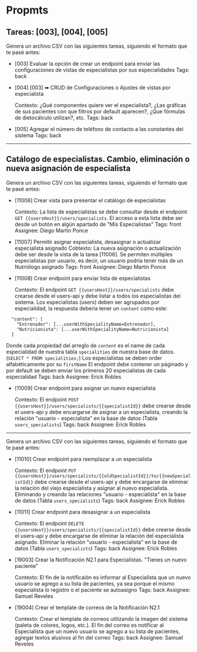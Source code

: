 # Propmts

## Tareas: [003], [004], [005]

Genera un archivo CSV con las siguientes tareas, siguiendo el formato que te pasé antes:

- [003] Evaluar la opción de crear un endpoint para enviar las configuraciones de vistas de especialistas por sus especialidades
  Tags: back

- [004] [003] ➡ CRUD de Configuraciones o Ajustes de vistas por especialista

  Contexto: ¿Qué componentes quiere ver el especialista?, ¿Las gráficas de sus pacientes con que filtros por default aparecen?, ¿Que fórmulas de dietocálculo utilizan?, etc.
  Tags: back

- [005] Agregar el número de teléfono de contacto a las constantes del sistema
  Tags: back

---

## Catálogo de especialistas. Cambio, eliminación o nueva asignación de especialista

Genera un archivo CSV con las siguientes tareas, siguiendo el formato que te pasé antes:

- [11006] Crear vista para presentar el catálogo de especialistas

  Contexto: La lista de especialistas se debe consultar desde el endpoint `GET {{usersHost}}/users/specialists`.
  El acceso a esta lista debe ser desde un botón en algún apartado de "Mis Especialistas"
  Tags: front
  Assignee: Diego Martin Ponce

- [11007] Permitir asignar especialista, desasignar o actualizar especialista asignado
  Cobtexto: La nueva asignación o actualización debe ser desde la vista de la tarea [11006]. Se permiten múltiples especialistas por usuario, es decir, un usuario podría tener más de un Nutriólogo asignado
  Tags: front
  Assignee: Diego Martin Ponce

- [11008] Crear endpoint para enviar lista de especialistas

  Contexto: El endpoint `GET {{usersHost}}/users/specialists` debe crearse desde el users-api y debe listar a todos los especialistas del sistema.
  Los especialistas (users) deben ser agrupados por especialidad, la respuesta debería tener un `content` como este:

```
  "content": [
    "Entrenador": [...userWithSpecialityName=Entrenador],
    "Nutricionista": [...userWithSpecialityName=Nutricionista]
  ]
```

Donde cada propiedad del arreglo de `content` es el name de cada especialidad de nuestra tabla `specialities` de nuestra base de datos. (`SELECT * FROM specialities;`)
Los especialistas se deben order alfabéticamente por su `firstName`
El endpoint debe contener un páginado y por default se deben enviar los primeros 20 especialistas de cada especialidad
Tags: back
Assignee: Erick Robles

- [11009] Crear endpoint para asignar un nuevo especialista

  Contexto: El endpoint `POST {{usersHost}}/users/specialists/{{specialistId}}` debe crearse desde el users-api y debe encargarse de asignar a un especialista, creando la relación "usuario - especialista" en la base de datos (Tabla `users_specialists`)
  Tags: back
  Assignee: Erick Robles

---

Genera un archivo CSV con las siguientes tareas, siguiendo el formato que te pasé antes:

- [11010] Crear endpoint para reemplazar a un especialista

  Contexto: El endpoint `PUT {{usersHost}}/users/specialists/{{oldSpecialistId}}/to/{{newSpecialistId}}` debe crearse desde el users-api y debe encargarse de eliminar la relación del viejo especialista y asignar al nuevo especialista.
  Eliminando y creando las relaciones "usuario - especialista" en la base de datos (Tabla `users_specialists`)
  Tags: back
  Assignee: Erick Robles

- [11011] Crear endpoint para desasignar a un especialista

  Contexto: El endpoint `DELETE {{usersHost}}/users/specialists/{{specialistId}}` debe crearse desde el users-api y debe encargarse de eliminar la relación del especialista asignado.
  Eliminar la relación "usuario - especialista" en la base de datos (Tabla `users_specialists`)
  Tags: back
  Assignee: Erick Robles

- [19003] Crear la Notificación N2.1 para Especialistas. "Tienes un nuevo paciente"

  Contexto: El fin de la notificaión es informar al Especialista que un nuevo usuario se agrego a su lista de pacientes, ya sea porque el mismo especialista lo registro o el paciente se autoasigno
  Tags: back
  Assignee: Samuel Reveles

- [19004] Crear el template de correos de la Notificación N2.1

  Contexto: Crear el template de correos utilizando la imagen del sistema (paleta de colores, logos, etc.). El fin del correo es notificar al Especialista que un nuevo usuario se agrego a su lista de pacientes, agregar textos alusivos al fin del correo
  Tags: back
  Assignee: Samuel Reveles
